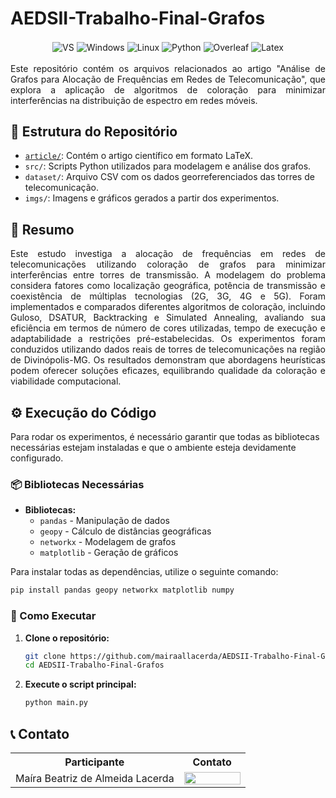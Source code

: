 # AEDSII-Trabalho-Final-Grafos

<div align="center" style="display: inline_block">
  <img align="center" alt="VS" src="https://img.shields.io/badge/Visual_Studio_Code-0078D4?style=for-the-badge&logo=visual%20studio%20code&logoColor=white" />
  <img align="center" alt="Windows" src="https://img.shields.io/badge/Windows-0078D6?style=for-the-badge&logo=windows&logoColor=white" />
  <img align="center" alt="Linux" src="https://img.shields.io/badge/Linux-FCC624?style=for-the-badge&logo=linux&logoColor=black" />
  <img align="center" alt="Python" src="https://img.shields.io/badge/python-3670A0?style=for-the-badge&logo=python&logoColor=ffdd54" />
  <img align="center" alt="Overleaf" src="https://img.shields.io/badge/Overleaf-47A141?style=for-the-badge&logo=Overleaf&logoColor=white" />
  <img align="center" alt="Latex" src="https://img.shields.io/badge/latex-%23008080.svg?style=for-the-badge&logo=latex&logoColor=white" />
</div>

<br>


<div align="justify">
Este repositório contém os arquivos relacionados ao artigo "Análise de Grafos para Alocação de Frequências em Redes de Telecomunicação", que explora a aplicação de algoritmos de coloração para minimizar interferências na distribuição de espectro em redes móveis.
</div>

## 📂 Estrutura do Repositório

- [`article/`](https://github.com/mairaallacerda/AEDSII-Trabalho-Final-Grafos/blob/main/article/Artigo_Final_AEDS_II__09_02_.pdf): Contém o artigo científico em formato LaTeX.
- `src/`: Scripts Python utilizados para modelagem e análise dos grafos.
- `dataset/`: Arquivo CSV com os dados georreferenciados das torres de telecomunicação.
- `imgs/`: Imagens e gráficos gerados a partir dos experimentos.

## 📄 Resumo

<div align="justify">

Este estudo investiga a alocação de frequências em redes de telecomunicações utilizando coloração de grafos para minimizar interferências entre torres de transmissão. A modelagem do problema considera fatores como localização geográfica, potência de transmissão e coexistência de múltiplas tecnologias (2G, 3G, 4G e 5G). Foram implementados e comparados diferentes algoritmos de coloração, incluindo Guloso, DSATUR, Backtracking e Simulated Annealing, avaliando sua eficiência em termos de número de cores utilizadas, tempo de execução e adaptabilidade a restrições pré-estabelecidas. Os experimentos foram conduzidos utilizando dados reais de torres de telecomunicações na região de Divinópolis-MG. Os resultados demonstram que abordagens heurísticas podem oferecer soluções eficazes, equilibrando qualidade da coloração e viabilidade computacional.

</div>


## ⚙️ Execução do Código  

Para rodar os experimentos, é necessário garantir que todas as bibliotecas necessárias estejam instaladas e que o ambiente esteja devidamente configurado.  

### 📦 Bibliotecas Necessárias  

- **Bibliotecas:**  
  - `pandas` - Manipulação de dados  
  - `geopy` - Cálculo de distâncias geográficas  
  - `networkx` - Modelagem de grafos  
  - `matplotlib` - Geração de gráficos  

Para instalar todas as dependências, utilize o seguinte comando:  

```bash
pip install pandas geopy networkx matplotlib numpy
```

### 🚀 Como Executar  

1. **Clone o repositório:**  
   ```bash
   git clone https://github.com/mairaallacerda/AEDSII-Trabalho-Final-Grafos.git
   cd AEDSII-Trabalho-Final-Grafos
   ```

2. **Execute o script principal:**  
   ```bash
   python main.py
   ```


## 📞 Contato

<table align="center">
  <tr>
    <th>Participante</th>
    <th>Contato</th>
  </tr>
  <tr>
    <td>Maíra Beatriz de Almeida Lacerda</td>
    <td><a href="https://github.com/mairaallacerda"><img align="center" height="20px" width="90px" src="https://img.shields.io/badge/GitHub-100000?style=for-the-badge&logo=github&logoColor=white"/> </td>
  </tr>
</table>

